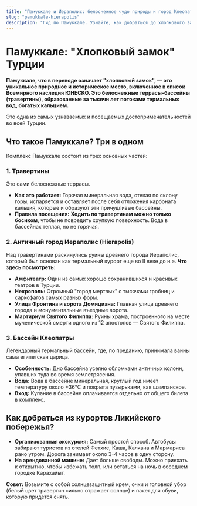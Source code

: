 ```yaml
---
title: "Памуккале и Иераполис: белоснежное чудо природы и город Клеопатры"
slug: "pamukkale-hierapolis"
description: "Гид по Памуккале. Узнайте, как добраться до хлопкового замка, что такое травертины, где находится бассейн Клеопатры и что посмотреть в античном городе Иераполис."
---
```


# Памуккале: "Хлопковый замок" Турции

**Памуккале, что в переводе означает "хлопковый замок", — это уникальное природное и историческое место, включенное в список Всемирного наследия ЮНЕСКО. Это белоснежные террасы-бассейны (травертины), образованные за тысячи лет потоками термальных вод, богатых кальцием.**

Это одна из самых узнаваемых и посещаемых достопримечательностей во всей Турции.

## Что такое Памуккале? Три в одном

Комплекс Памуккале состоит из трех основных частей:

### 1. Травертины
Это сами белоснежные террасы.
- **Как это работает:** Горячая минеральная вода, стекая по склону горы, испаряется и оставляет после себя отложения карбоната кальция, которые и образуют эти причудливые бассейны.
- **Правила посещения:** **Ходить по травертинам можно только босиком**, чтобы не повредить хрупкую поверхность. Вода в бассейнах теплая, но не горячая.

### 2. Античный город Иераполис (Hierapolis)
Над травертинами раскинулись руины древнего города Иераполис, который был основан как термальный курорт еще во II веке до н.э.
**Что здесь посмотреть:**
- **Амфитеатр:** Один из самых хорошо сохранившихся и красивых театров в Турции.
- **Некрополь:** Огромный "город мертвых" с тысячами гробниц и саркофагов самых разных форм.
- **Улица Фронтина и ворота Домициана:** Главная улица древнего города и монументальные въездные ворота.
- **Мартириум Святого Филиппа:** Руины храма, построенного на месте мученической смерти одного из 12 апостолов — Святого Филиппа.

### 3. Бассейн Клеопатры
Легендарный термальный бассейн, где, по преданию, принимала ванны сама египетская царица.
- **Особенность:** Дно бассейна усеяно обломками античных колонн, упавших туда во время землетрясения.
- **Вода:** Вода в бассейне минеральная, круглый год имеет температуру около +36°C и покрыта пузырьками, как шампанское.
- **Вход:** Купание в бассейне оплачивается отдельно от общего билета в комплекс.

## Как добраться из курортов Ликийского побережья?

- **Организованная экскурсия:** Самый простой способ. Автобусы забирают туристов из отелей Фетхие, Каша, Калкана и Мармариса рано утром. Дорога занимает около 3-4 часов в одну сторону.
- **На арендованной машине:** Дает больше свободы. Можно приехать к открытию, чтобы избежать толп, или остаться на ночь в соседнем городке Карахайыт.

**Совет:** Возьмите с собой солнцезащитный крем, очки и головной убор (белый цвет травертин сильно отражает солнце) и пакет для обуви, которую придется снять. 